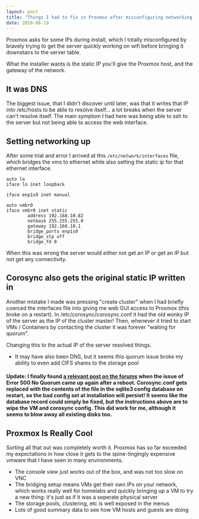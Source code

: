 ```yaml
---
layout: post
title: "Things I had to fix in Proxmox after misconfiguring networking during the install"
date: 2018-06-19
---
```


Proxmox asks for some IPs during install, which I totally misconfigured by bravely trying to get the server quickly working on wifi before bringing it downstairs to the server table. 

What the installer wants is the static IP you'll give the Proxmox host, and the gateway of the network.


## It was DNS
The biggest issue, that I didn't discover until later, was that it writes that IP into /etc/hosts to be able to resolve itself... a lot breaks when the server can't resolve itself. The main symptom I had here was being able to ssh to the server but not being able to access the web interface.


## Setting networking up
After some trial and error I arrived at this `/etc/network/interfaces` file, which bridges the vms to ethernet while also setting the static ip for that ethernet interface.


    auto lo
    iface lo inet loopback

    iface enp1s0 inet manual

    auto vmbr0
    iface vmbr0 inet static
            address 192.168.10.82
            netmask 255.255.255.0
            gateway 192.168.10.1
            bridge_ports enp1s0
            bridge_stp off
            bridge_fd 0


When this was wrong the server would either not get an IP or get an IP but not get any connectivity.



## Corosync also gets the original static IP written in
Another mistake I made was pressing "create cluster" when I had briefly coerced the interfaces file into giving me web GUI access to Proxmox (this broke on a restart). In /etc/corosync/corosync.conf it had the old wonky IP of the server as the IP of the cluster master! Then, whenever it tried to start VMs / Containers by contacting the cluster it was forever "waiting for quorum".

Changing this to the actual IP of the server resolved things.
- It may have also been DNS, but it seems this quorum issue broke my ability to even add CIFS shares to the storage pool


#### Update: I finally found [a relevant post on the forums](https://forum.proxmox.com/threads/properly-flush-cluster-settings-to-recreate-a-new-one.34772/) when the issue of Error 500 No Quorum came up again after a reboot. Corosync.conf gets replaced with the contents of the file in the sqlite3 config database on restart, so the bad config set at installation will persist! It seems like the database record could simply be fixed, but the instructions above are to wipe the VM and corosync config. This did work for me, although it seems to blow away all existing disks too.

## Proxmox Is Really Cool
Sorting all that out was completely worth it. Proxmox has so far exceeded my expectations in how close it gets to the spine-tingingly expensive vmware that I have seen in many environments.
- The console view just works out of the box, and was not too slow on VNC
- The bridging setup means VMs get their own IPs on your network, which works really well for homelabs and quickly bringing up a VM to try a new thing: it's just as if it was a seperate physical server
- The storage pools, clustering, etc is well exposed in the menus
- Lots of good summary data to see how VM hosts and guests are doing

